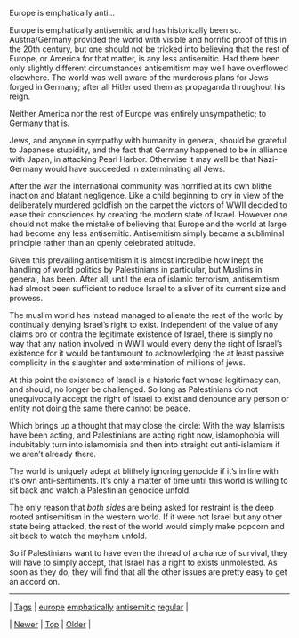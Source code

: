 <!--
title: Europe is emphatically antisemitic and has historically been so. Austria/Germany provided the world with visible and horrific proof of this in the 20th century, but one should not be tricked into believing that the rest of Europe, or America for that matter, is any less antisemitic. Had there been only slightly different circumstances antisemitism may well have overflowed elsewhere. The world was well aware of the murderous plans for Jews forged in Germany; after all Hitler used them as propaganda throughout his reign. Neither America nor the rest of Europe was entirely unsympathetic; to Germany that is. Jews, and anyone in sympathy with humanity in general, should be grateful to Japanese stupidity, and the fact that Germany happened to be in alliance with Japan, in attacking Pearl Harbor. Otherwise it may well be that Nazi-Germany would have succeeded in exterminating all Jews. After the war the international community was horrified at its own blithe inaction and blatant negligence. Like a child beginning to cry in view of the deliberately murdered goldfish on the carpet the victors of WWII decided to ease their consciences by creating the modern state of Israel. However one should not make the mistake of believing that Europe and the world at large had become any less antisemitic. Antisemitism simply became a subliminal principle rather than an openly celebrated attitude. Given this prevailing antisemitism it is almost incredible how inept the handling of world politics by Palestinians in particular, but Muslims in general, has been. After all, until the era of islamic terrorism, antisemitism had almost been sufficient to reduce Israel to a sliver of its current size and prowess. The muslim world has instead managed to alienate the rest of the world by continually denying Israel&rsquo;s right to exist. Independent of the value of any claims pro or contra the legitimate existence of Israel, there is simply no way that any nation involved in WWII would every deny the right of Israel&rsquo;s existence for it would be tantamount to acknowledging the at least passive complicity in the slaughter and extermination of millions of jews. At this point the existence of Israel is a historic fact whose legitimacy can, and should, no longer be challenged. So long as Palestinians do not unequivocally accept the right of Israel to exist and denounce any person or entity not doing the same there cannot be peace. Which brings up a thought that may close the circle
date: 2020-06-28T15:27:00.351Z
tags: europe, emphatically, antisemitic, regular
-->


Europe is emphatically anti...

<p>Europe is emphatically antisemitic and has historically been so. Austria/Germany provided the world with visible and horrific proof of this in the 20th century, but one should not be tricked into believing that the rest of Europe, or America for that matter, is any less antisemitic. Had there been only slightly different circumstances antisemitism may well have overflowed elsewhere. The world was well aware of the murderous plans for Jews forged in Germany; after all Hitler used them as propaganda throughout his reign.</p>

<p>Neither America nor the rest of Europe was entirely unsympathetic; to Germany that is.</p>

<p>Jews, and anyone in sympathy with humanity in general, should be grateful to Japanese stupidity, and the fact that Germany happened to be in alliance with Japan, in attacking Pearl Harbor. Otherwise it may well be that Nazi-Germany would have succeeded in exterminating all Jews.</p>

<p>After the war the international community was horrified at its own blithe inaction and blatant negligence. Like a child beginning to cry in view of the deliberately murdered goldfish on the carpet the victors of WWII decided to ease their consciences by creating the modern state of Israel. However one should not make the mistake of believing that Europe and the world at large had become any less antisemitic. Antisemitism simply became a subliminal principle rather than an openly celebrated attitude.</p>

<p>Given this prevailing antisemitism it is almost incredible how inept the handling of world politics by Palestinians in particular, but Muslims in general, has been. After all, until the era of islamic terrorism, antisemitism had almost been sufficient to reduce Israel to a sliver of its current size and prowess.</p>

<p>The muslim world has instead managed to alienate the rest of the world by continually denying Israel&rsquo;s right to exist. Independent of the value of any claims pro or contra the legitimate existence of Israel, there is simply no way that any nation involved in WWII would every deny the right of Israel&rsquo;s existence for it would be tantamount to acknowledging the at least passive complicity in the slaughter and extermination of millions of jews.</p>

<p>At this point the existence of Israel is a historic fact whose legitimacy can, and should, no longer be challenged. So long as Palestinians do not unequivocally accept the right of Israel to exist and denounce any person or entity not doing the same there cannot be peace.</p>

<p>Which brings up a thought that may close the circle: With the way Islamists have been acting, and Palestinians are acting right now, islamophobia will indubitably turn into islamomisia and then into straight out anti-islamism if we aren&rsquo;t already there.</p>

<p>The world is uniquely adept at blithely ignoring genocide if it&rsquo;s in line with it&rsquo;s own anti-sentiments. It&rsquo;s only a matter of time until this world is willing to sit back and watch a Palestinian genocide unfold.</p>

<p>The only reason that <em>both sides</em> are being asked for restraint is the deep rooted antisemitism in the western world. If it were not Israel but any other state being attacked, the rest of the world would simply make popcorn and sit back to watch the mayhem unfold.</p>

<p>So if Palestinians want to have even the thread of a chance of survival, they will have to simply accept, that Israel has a right to exists unmolested. As soon as they do, they will find that all the other issues are pretty easy to get an accord on.</p>

<!--BOTTOM-POST-NAVIGATION-->
---

| [Tags](tags.md) | [europe](tag-europe.md) [emphatically](tag-emphatically.md) [antisemitic](tag-antisemitic.md) [regular](tag-regular.md) |

| [Newer](92166190875.md) | [Top](index.md) | [Older](92172849684.md) |